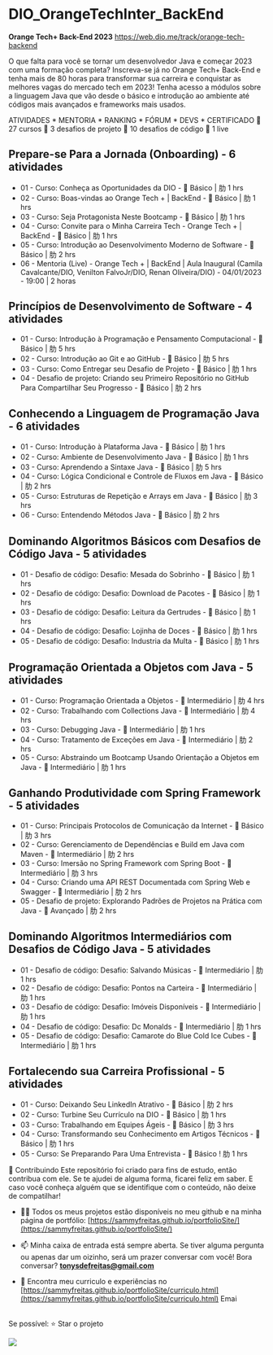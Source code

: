 # DIO_OrangeTechInter_BackEnd
<b>Orange Tech+ Back-End 2023</b>
https://web.dio.me/track/orange-tech-backend

O que falta para você se tornar um desenvolvedor Java e começar 2023 com uma formação completa? Inscreva-se já no Orange Tech+ Back-End e tenha mais de 80 horas para transformar sua carreira e conquistar as melhores vagas do mercado tech em 2023! Tenha acesso a módulos sobre a linguagem Java que vão desde o básico e introdução ao ambiente até códigos mais avançados e frameworks mais usados.

ATIVIDADES * MENTORIA * RANKING * FÓRUM * DEVS * CERTIFICADO
 27 cursos
 3 desafios de projeto
 10 desafios de código
 1 live

## Prepare-se Para a Jornada (Onboarding) - 6 atividades
* 01 - Curso: Conheça as Oportunidades da DIO -  Básico | 肋 1 hrs
* 02 - Curso: Boas-vindas ao Orange Tech + | BackEnd -  Básico | 肋 1 hrs
* 03 - Curso: Seja Protagonista Neste Bootcamp -  Básico | 肋 1 hrs
* 04 - Curso: Convite para o Minha Carreira Tech - Orange Tech + | BackEnd -  Básico | 肋 1 hrs
* 05 - Curso: Introdução ao Desenvolvimento Moderno de Software -  Básico | 肋 2 hrs
* 06 - Mentoria (Live) - Orange Tech + | BackEnd | Aula Inaugural (Camila Cavalcante/DIO, Venilton FalvoJr/DIO, Renan Oliveira/DIO) - 04/01/2023 - 19:00 | 2 horas

## Princípios de Desenvolvimento de Software - 4 atividades
* 01 - Curso: Introdução à Programação e Pensamento Computacional -  Básico | 肋 5 hrs
* 02 - Curso: Introdução ao Git e ao GitHub -  Básico | 肋 5 hrs
* 03 - Curso: Como Entregar seu Desafio de Projeto -  Básico | 肋 1 hrs
* 04 - Desafio de projeto: Criando seu Primeiro Repositório no GitHub Para Compartilhar Seu Progresso -  Básico | 肋 2 hrs

## Conhecendo a Linguagem de Programação Java - 6 atividades
* 01 - Curso: Introdução à Plataforma Java -  Básico | 肋 1 hrs
* 02 - Curso: Ambiente de Desenvolvimento Java -  Básico | 肋 1 hrs
* 03 - Curso: Aprendendo a Sintaxe Java -  Básico | 肋 5 hrs
* 04 - Curso: Lógica Condicional e Controle de Fluxos em Java -  Básico | 肋 2 hrs
* 05 - Curso: Estruturas de Repetição e Arrays em Java -  Básico | 肋 3 hrs
* 06 - Curso: Entendendo Métodos Java -  Básico | 肋 2 hrs

## Dominando Algoritmos Básicos com Desafios de Código Java - 5 atividades
* 01 - Desafio de código: Desafio: Mesada do Sobrinho -  Básico | 肋 1 hrs
* 02 - Desafio de código: Desafio: Download de Pacotes -  Básico | 肋 1 hrs
* 03 - Desafio de código: Desafio: Leitura da Gertrudes -  Básico | 肋 1 hrs
* 04 - Desafio de código: Desafio: Lojinha de Doces -  Básico | 肋 1 hrs
* 05 - Desafio de código: Desafio: Industria da Multa -  Básico | 肋 1 hrs

## Programação Orientada a Objetos com Java - 5 atividades
* 01 - Curso: Programação Orientada a Objetos -  Intermediário | 肋 4 hrs
* 02 - Curso: Trabalhando com Collections Java -  Intermediário | 肋 4 hrs
* 03 - Curso: Debugging Java -  Intermediário | 肋 1 hrs
* 04 - Curso: Tratamento de Exceções em Java -  Intermediário | 肋 2 hrs
* 05 - Curso: Abstraindo um Bootcamp Usando Orientação a Objetos em Java -  Intermediário | 肋 1 hrs

## Ganhando Produtividade com Spring Framework - 5 atividades
* 01 - Curso: Principais Protocolos de Comunicação da Internet -  Básico | 肋 3 hrs
* 02 - Curso: Gerenciamento de Dependências e Build em Java com Maven -  Intermediário | 肋 2 hrs
* 03 - Curso: Imersão no Spring Framework com Spring Boot -  Intermediário | 肋 3 hrs
* 04 - Curso: Criando uma API REST Documentada com Spring Web e Swagger -  Intermediário | 肋 2 hrs
* 05 - Desafio de projeto: Explorando Padrões de Projetos na Prática com Java -  Avançado | 肋 2 hrs

## Dominando Algoritmos Intermediários com Desafios de Código Java - 5 atividades
* 01 - Desafio de código: Desafio: Salvando Músicas -  Intermediário | 肋 1 hrs
* 02 - Desafio de código: Desafio: Pontos na Carteira -  Intermediário | 肋 1 hrs
* 03 - Desafio de código: Desafio: Imóveis Disponíveis -  Intermediário | 肋 1 hrs
* 04 - Desafio de código: Desafio: Dc Monalds -  Intermediário | 肋 1 hrs
* 05 - Desafio de código: Desafio: Camarote do Blue Cold Ice Cubes -  Intermediário | 肋 1 hrs

## Fortalecendo sua Carreira Profissional - 5 atividades
* 01 - Curso: Deixando Seu LinkedIn Atrativo -  Básico | 肋 2 hrs
* 02 - Curso: Turbine Seu Currículo na DIO -  Básico | 肋 1 hrs
* 03 - Curso: Trabalhando em Equipes Ágeis -  Básico | 肋 3 hrs
* 04 - Curso: Transformando seu Conhecimento em Artigos Técnicos -  Básico | 肋 1 hrs
* 05 - Curso: Se Preparando Para Uma Entrevista -  Básico ! 肋 1 hrs




🤝 Contribuindo Este repositório foi criado para fins de estudo, então contribua com ele. Se te ajudei de alguma forma, ficarei feliz em saber. E caso você conheça alguém que se identifique com o conteúdo, não deixe de compatilhar! 

- 👨‍💻 Todos os meus projetos estão disponíveis no meu github e na minha página de portfólio: [https://sammyfreitas.github.io/portfolioSite/](https://sammyfreitas.github.io/portfolioSite/) 

- 📫 Minha caixa de entrada está sempre aberta. Se tiver alguma pergunta ou apenas dar um oizinho, será um prazer conversar com você! Bora conversar? **tonysdefreitas@gmail.com**

- 📄 Encontra meu curriculo e experiências no [https://sammyfreitas.github.io/portfolioSite/curriculo.html](https://sammyfreitas.github.io/portfolioSite/curriculo.html)
Emai

<br>Se possível:  ⭐️ Star o projeto

<img src="https://hermes.digitalinnovation.one/certificates/cover/B66390A9.jpg">
